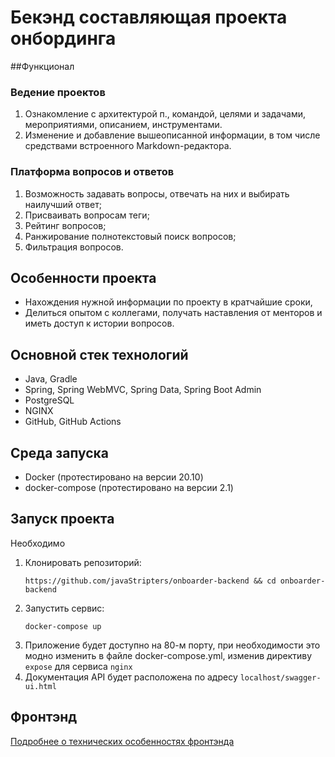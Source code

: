 # Бекэнд составляющая проекта онбординга

##Функционал

### Ведение проектов
1. Ознакомление с архитектурой п., командой, целями и задачами, мероприятиями, описанием, инструментами.
2. Изменение и добавление вышеописанной информации, в том числе средствами встроенного Markdown-редактора.

### Платформа вопросов и ответов
1. Возможность задавать вопросы, отвечать на них и выбирать наилучший ответ;
2. Присваивать вопросам теги;
3. Рейтинг вопросов;
4. Ранжирование полнотекстовый поиск вопросов;
5. Фильтрация вопросов.

## Особенности проекта
- Нахождения нужной информации по проекту в кратчайшие сроки,
- Делиться опытом с коллегами, получать наставления от менторов и иметь доступ к истории вопросов.

## Основной стек технологий

- Java, Gradle
- Spring, Spring WebMVC, Spring Data, Spring Boot Admin
- PostgreSQL
- NGINX
- GitHub, GitHub Actions

## Среда запуска

- Docker (протестировано на версии 20.10)
- docker-compose (протестировано на версии 2.1)

## Запуск проекта

Необходимо
1. Клонировать репозиторий:
    ```shell
   https://github.com/javaStripters/onboarder-backend && cd onboarder-backend
   ```
2. Запустить сервис:
    ```shell
    docker-compose up
   ```
3. Приложение будет доступно на 80-м порту, при необходимости это модно изменить в файле docker-compose.yml, изменив директиву `expose` для сервиса `nginx`
4. Документация API будет расположена по адресу `localhost/swagger-ui.html`

## Фронтэнд 

[Подробнее о технических особенностях фронтэнда](https://github.com/javaStripters/psb-onboarding)